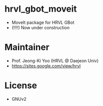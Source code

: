 # hrvl_gbot_moveit
- MoveIt package for HRVL GBot
- (!!!!) Now under construction


# Maintainer
- Prof. Jeong-Ki Yoo (HRVL @ Daejeon Univ)
- https://sites.google.com/view/hrvl

# License
- GNUv2
